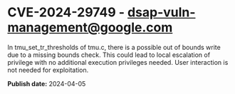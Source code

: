 # CVE-2024-29749 - dsap-vuln-management@google.com

In tmu_set_tr_thresholds of tmu.c, there is a possible out of bounds write due to a missing bounds check. This could lead to local escalation of privilege with no additional execution privileges needed. User interaction is not needed for exploitation.

**Publish date:** 2024-04-05
